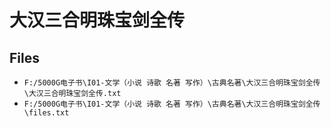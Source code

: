 # 大汉三合明珠宝剑全传

## Files

- `F:/5000G电子书\I01-文学（小说 诗歌 名著 写作）\古典名著\大汉三合明珠宝剑全传\大汉三合明珠宝剑全传.txt`
- `F:/5000G电子书\I01-文学（小说 诗歌 名著 写作）\古典名著\大汉三合明珠宝剑全传\files.txt`

